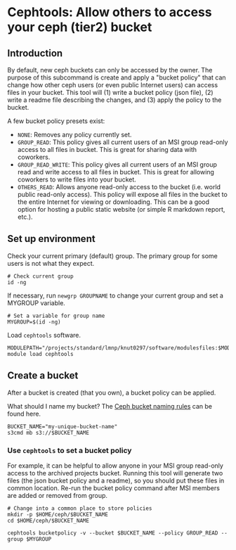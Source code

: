 # Cephtools: Allow others to access your ceph (tier2) bucket

## Introduction

By default, new ceph buckets can only be accessed by the owner. The purpose of this subcommand is create and apply a "bucket policy" that can change how other ceph users (or even public Internet users) can access files in your bucket. This tool will (1) write a bucket policy (json file), (2) write a readme file describing the changes, and (3) apply the policy to the bucket.

A few bucket policy presets exist:

- `NONE`: Removes any policy currently set.
- `GROUP_READ`: This policy gives all current users of an MSI group read-only access to all files in bucket. This is great for sharing data with coworkers.
- `GROUP_READ_WRITE`: This policy gives all current users of an MSI group read and write access to all files in bucket. This is great for allowing coworkers to write files into your bucket.
- `OTHERS_READ`: Allows anyone read-only access to the bucket (i.e. world public read-only access). This policy will expose all files in the bucket to the entire Internet for viewing or downloading. This can be a good option for hosting a public static website (or simple R markdown report, etc.).

## Set up environment

Check your current primary (default) group. The primary group for some users is not what they expect.

```
# Check current group
id -ng
```

If necessary, run `newgrp GROUPNAME` to change your current group and set a MYGROUP variable.

```
# Set a variable for group name
MYGROUP=$(id -ng)
```

Load `cephtools` software.

```
MODULEPATH="/projects/standard/lmnp/knut0297/software/modulesfiles:$MODULEPATH" module load cephtools
```

## Create a bucket

After a bucket is created (that you own), a bucket policy can be applied.

What should I name my bucket? The [Ceph bucket naming rules](https://docs.ceph.com/en/latest/radosgw/s3/bucketops/) can be found here.

```
BUCKET_NAME="my-unique-bucket-name"
s3cmd mb s3://$BUCKET_NAME
```

### Use `cephtools` to set a bucket policy

For example, it can be helpful to allow anyone in your MSI group read-only access to the archived projects bucket. Running this tool will generate two files (the json bucket policy and a readme), so you should put these files in common location. Re-run the bucket policy command after MSI members are added or removed from group.

```
# Change into a common place to store policies
mkdir -p $HOME/ceph/$BUCKET_NAME
cd $HOME/ceph/$BUCKET_NAME

cephtools bucketpolicy -v --bucket $BUCKET_NAME --policy GROUP_READ --group $MYGROUP
```
